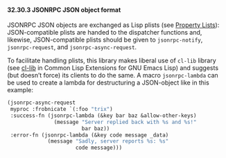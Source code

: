 

#### 32.30.3 JSONRPC JSON object format

JSONRPC JSON objects are exchanged as Lisp plists (see [Property Lists](Property-Lists.html)): JSON-compatible plists are handed to the dispatcher functions and, likewise, JSON-compatible plists should be given to `jsonrpc-notify`, `jsonrpc-request`, and `jsonrpc-async-request`.

To facilitate handling plists, this library makes liberal use of `cl-lib` library (see [cl-lib](https://www.gnu.org/software/emacs/manual/html_node/cl/index.html#Top) in Common Lisp Extensions for GNU Emacs Lisp) and suggests (but doesn’t force) its clients to do the same. A macro `jsonrpc-lambda` can be used to create a lambda for destructuring a JSON-object like in this example:

```lisp
(jsonrpc-async-request
 myproc :frobnicate `(:foo "trix")
 :success-fn (jsonrpc-lambda (&key bar baz &allow-other-keys)
               (message "Server replied back with %s and %s!"
                        bar baz))
 :error-fn (jsonrpc-lambda (&key code message _data)
             (message "Sadly, server reports %s: %s"
                      code message)))
```
